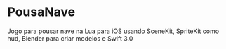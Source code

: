 # PousaNave
Jogo para pousar nave na Lua para iOS usando SceneKit, SpriteKit como hud, Blender para criar modelos e Swift 3.0
